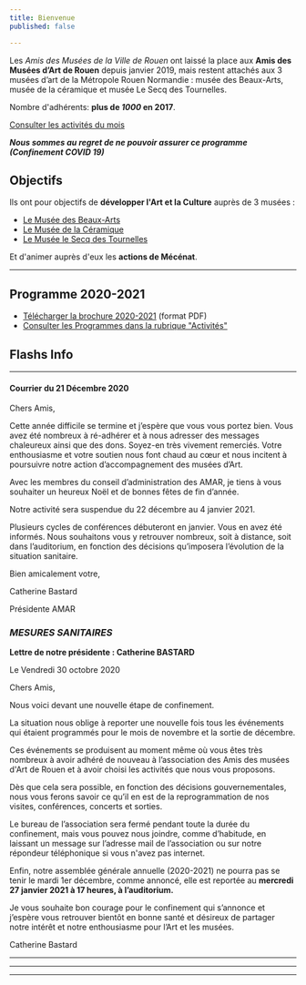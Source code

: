 ```yaml
---
title: Bienvenue
published: false

---
```

Les _Amis des Musées de la Ville de Rouen_ ont laissé la place aux **Amis des Musées d’Art de Rouen** depuis janvier 2019, mais restent attachés aux 3 musées d’art de la Métropole Rouen Normandie : musée des Beaux-Arts, musée de la céramique et musée Le Secq des Tournelles.

Nombre d'adhérents: **plus de _1000_ en 2017**.

[Consulter les activités du mois](/pages/activites-du-mois.html)

**_Nous sommes au regret de ne pouvoir assurer ce programme (Confinement COVID 19)_**

## Objectifs

Ils ont pour objectifs de **développer l'Art et la Culture** auprès de 3 musées :

* [Le Musée des Beaux-Arts](http://mbarouen.fr/fr)
* [Le Musée de la Céramique](http://museedelaceramique.fr/fr)
* [Le Musée le Secq des Tournelles](http://museelesecqdestournelles.fr/fr)

Et d'animer auprès d'eux les **actions de Mécénat**.

***

## Programme 2020-2021

* [Télécharger la brochure 2020-2021](/fichiers/plaquette-2020-2021.pdf) (format PDF)
* [Consulter les Programmes dans la rubrique "Activités"](/pages/activites.html)

## **Flashs Info**

***

#### Courrier du 21 Décembre 2020

Chers Amis,

Cette année difficile se termine et j’espère que vous vous portez bien. Vous avez été nombreux à ré-adhérer et à nous adresser des messages chaleureux ainsi que des dons. Soyez-en très vivement remerciés. Votre enthousiasme et votre soutien nous font chaud au cœur et nous incitent à poursuivre notre action d’accompagnement des musées d’Art.

Avec les membres du conseil d’administration des AMAR, je tiens à vous souhaiter un heureux Noël et de bonnes fêtes de fin d’année.

Notre activité sera suspendue du 22 décembre au 4 janvier 2021.

Plusieurs cycles de conférences débuteront en janvier. Vous en avez été informés. Nous souhaitons vous y retrouver nombreux, soit à distance, soit dans l’auditorium, en fonction des décisions qu’imposera l’évolution de la situation sanitaire.

Bien amicalement votre,

Catherine Bastard

Présidente AMAR

### _MESURES SANITAIRES_

**Lettre de notre présidente : Catherine BASTARD**

Le Vendredi 30 octobre 2020

Chers Amis,

Nous voici devant une nouvelle étape de confinement.

La situation nous oblige à reporter une nouvelle fois tous les événements qui étaient programmés pour le mois de novembre et la sortie de décembre.

Ces événements se produisent au moment même où vous êtes très nombreux à avoir adhéré de nouveau à l’association des Amis des musées d'Art de Rouen et à avoir choisi les activités que nous vous proposons.

Dès que cela sera possible, en fonction des décisions gouvernementales, nous vous ferons savoir ce qu’il en est de la reprogrammation de nos visites, conférences, concerts et sorties.

Le bureau de l’association sera fermé pendant toute la durée du confinement, mais vous pouvez nous joindre, comme d’habitude, en laissant un message sur l’adresse mail de l’association ou sur notre répondeur téléphonique si vous n'avez pas internet.

Enfin, notre assemblée générale annuelle (2020-2021) ne pourra pas se tenir le mardi 1er décembre, comme annoncé, elle est reportée au **mercredi 27 janvier 2021 à 17 heures, à l’auditorium.**

Je vous souhaite bon courage pour le confinement qui s’annonce et j’espère vous retrouver bientôt en bonne santé et désireux de partager notre intérêt et notre enthousiasme pour l’Art et les musées.

Catherine Bastard

***

***

***